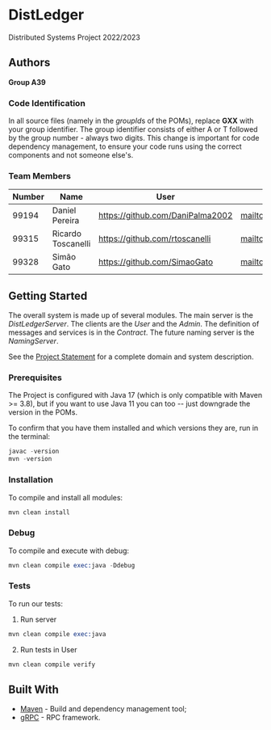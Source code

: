 # DistLedger

Distributed Systems Project 2022/2023

## Authors

**Group A39**

### Code Identification

In all source files (namely in the *groupId*s of the POMs), replace __GXX__ with your group identifier. The group
identifier consists of either A or T followed by the group number - always two digits. This change is important for 
code dependency management, to ensure your code runs using the correct components and not someone else's.

### Team Members

| Number | Name               | User     | Email                                          |
|--------|--------------------|----------|------------------------------------------------|
| 99194  | Daniel Pereira     | <https://github.com/DaniPalma2002> | <mailto:danielppereira2002@tecnico.ulisboa.pt> |
| 99315  | Ricardo Toscanelli | <https://github.com/rtoscanelli>       | <mailto:ricardo.toscanelli@tecnico.ulisboa.pt> |
| 99328  | Simão Gato         | <https://github.com/SimaoGato> | <mailto:simao.gato@tecnico.ulisboa.pt>         |

## Getting Started

The overall system is made up of several modules. The main server is the _DistLedgerServer_. The clients are the _User_ 
and the _Admin_. The definition of messages and services is in the _Contract_. The future naming server
is the _NamingServer_.

See the [Project Statement](https://github.com/tecnico-distsys/DistLedger) for a complete domain and system description.

### Prerequisites

The Project is configured with Java 17 (which is only compatible with Maven >= 3.8), but if you want to use Java 11 you
can too -- just downgrade the version in the POMs.

To confirm that you have them installed and which versions they are, run in the terminal:

```s
javac -version
mvn -version
```

### Installation

To compile and install all modules:

```s
mvn clean install
```

### Debug

To compile and execute with debug:

```s
mvn clean compile exec:java -Ddebug
```

### Tests

To run our tests:
1) Run server

```s
mvn clean compile exec:java
```
2) Run tests in User

```s
mvn clean compile verify
```

## Built With

* [Maven](https://maven.apache.org/) - Build and dependency management tool;
* [gRPC](https://grpc.io/) - RPC framework.
